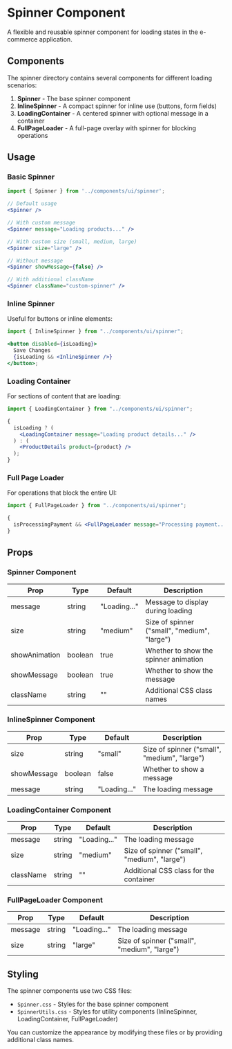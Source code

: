 # Spinner Component

A flexible and reusable spinner component for loading states in the e-commerce application.

## Components

The spinner directory contains several components for different loading scenarios:

1. **Spinner** - The base spinner component
2. **InlineSpinner** - A compact spinner for inline use (buttons, form fields)
3. **LoadingContainer** - A centered spinner with optional message in a container
4. **FullPageLoader** - A full-page overlay with spinner for blocking operations

## Usage

### Basic Spinner

```jsx
import { Spinner } from '../components/ui/spinner';

// Default usage
<Spinner />

// With custom message
<Spinner message="Loading products..." />

// With custom size (small, medium, large)
<Spinner size="large" />

// Without message
<Spinner showMessage={false} />

// With additional className
<Spinner className="custom-spinner" />
```

### Inline Spinner

Useful for buttons or inline elements:

```jsx
import { InlineSpinner } from "../components/ui/spinner";

<button disabled={isLoading}>
  Save Changes
  {isLoading && <InlineSpinner />}
</button>;
```

### Loading Container

For sections of content that are loading:

```jsx
import { LoadingContainer } from "../components/ui/spinner";

{
  isLoading ? (
    <LoadingContainer message="Loading product details..." />
  ) : (
    <ProductDetails product={product} />
  );
}
```

### Full Page Loader

For operations that block the entire UI:

```jsx
import { FullPageLoader } from "../components/ui/spinner";

{
  isProcessingPayment && <FullPageLoader message="Processing payment..." />;
}
```

## Props

### Spinner Component

| Prop          | Type    | Default      | Description                                  |
| ------------- | ------- | ------------ | -------------------------------------------- |
| message       | string  | "Loading..." | Message to display during loading            |
| size          | string  | "medium"     | Size of spinner ("small", "medium", "large") |
| showAnimation | boolean | true         | Whether to show the spinner animation        |
| showMessage   | boolean | true         | Whether to show the message                  |
| className     | string  | ""           | Additional CSS class names                   |

### InlineSpinner Component

| Prop        | Type    | Default      | Description                                  |
| ----------- | ------- | ------------ | -------------------------------------------- |
| size        | string  | "small"      | Size of spinner ("small", "medium", "large") |
| showMessage | boolean | false        | Whether to show a message                    |
| message     | string  | "Loading..." | The loading message                          |

### LoadingContainer Component

| Prop      | Type   | Default      | Description                                  |
| --------- | ------ | ------------ | -------------------------------------------- |
| message   | string | "Loading..." | The loading message                          |
| size      | string | "medium"     | Size of spinner ("small", "medium", "large") |
| className | string | ""           | Additional CSS class for the container       |

### FullPageLoader Component

| Prop    | Type   | Default      | Description                                  |
| ------- | ------ | ------------ | -------------------------------------------- |
| message | string | "Loading..." | The loading message                          |
| size    | string | "large"      | Size of spinner ("small", "medium", "large") |

## Styling

The spinner components use two CSS files:

- `Spinner.css` - Styles for the base spinner component
- `SpinnerUtils.css` - Styles for utility components (InlineSpinner, LoadingContainer, FullPageLoader)

You can customize the appearance by modifying these files or by providing additional class names.
